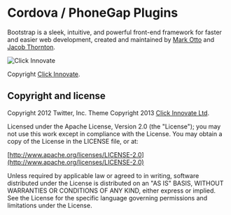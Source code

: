 Cordova / PhoneGap Plugins
==========================



Bootstrap is a sleek, intuitive, and powerful front-end framework for faster and easier web development, created and maintained by [Mark Otto](http://twitter.com/mdo) and [Jacob Thornton](http://twitter.com/fat).

![Click Innovate](http://www.clickinnovate.com/files/2012/09/clickinnovate_logo.png)

Copyright [Click Innovate](http://www.clickinnovate.com/).


## Copyright and license

Copyright 2012 Twitter, Inc.
Theme Copyright 2013 [Click Innovate Ltd](http://www.clickinnovate.com/).

Licensed under the Apache License, Version 2.0 (the "License");
you may not use this work except in compliance with the License.
You may obtain a copy of the License in the LICENSE file, or at:

  [http://www.apache.org/licenses/LICENSE-2.0](http://www.apache.org/licenses/LICENSE-2.0)

Unless required by applicable law or agreed to in writing, software
distributed under the License is distributed on an "AS IS" BASIS,
WITHOUT WARRANTIES OR CONDITIONS OF ANY KIND, either express or implied.
See the License for the specific language governing permissions and
limitations under the License.